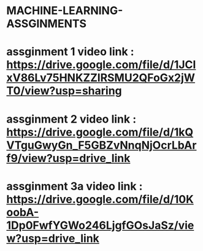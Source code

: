 # MACHINE-LEARNING-ASSGINMENTS
# assginment 1 video link : https://drive.google.com/file/d/1JCIxV86Lv75HNKZZlRSMU2QFoGx2jWT0/view?usp=sharing
# assginment 2 video link : https://drive.google.com/file/d/1kQVTguGwyGn_F5GBZvNnqNjOcrLbArf9/view?usp=drive_link
# assginment 3a video link : https://drive.google.com/file/d/10KoobA-1Dp0FwfYGWo246LjgfGOsJaSz/view?usp=drive_link
